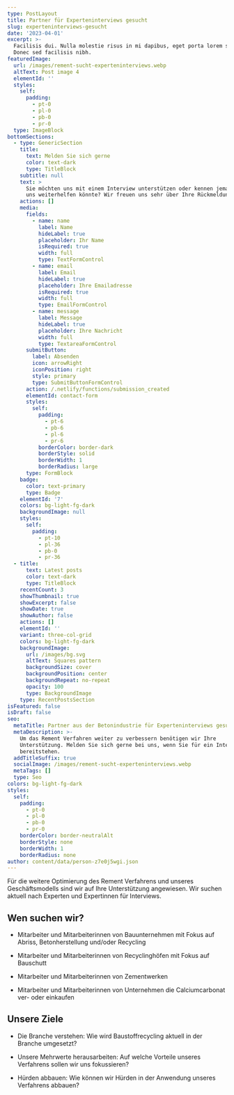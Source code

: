 ```yaml
---
type: PostLayout
title: Partner für Experteninterviews gesucht
slug: experteninterviews-gesucht
date: '2023-04-01'
excerpt: >-
  Facilisis dui. Nulla molestie risus in mi dapibus, eget porta lorem semper.
  Donec sed facilisis nibh.
featuredImage:
  url: /images/rement-sucht-experteninterviews.webp
  altText: Post image 4
  elementId: ''
  styles:
    self:
      padding:
        - pt-0
        - pl-0
        - pb-0
        - pr-0
  type: ImageBlock
bottomSections:
  - type: GenericSection
    title:
      text: Melden Sie sich gerne
      color: text-dark
      type: TitleBlock
    subtitle: null
    text: >
      Sie möchten uns mit einem Interview unterstützen oder kennen jemanden, der
      uns weiterhelfen könnte? Wir freuen uns sehr über Ihre Rückmeldung.
    actions: []
    media:
      fields:
        - name: name
          label: Name
          hideLabel: true
          placeholder: Ihr Name
          isRequired: true
          width: full
          type: TextFormControl
        - name: email
          label: Email
          hideLabel: true
          placeholder: Ihre Emailadresse
          isRequired: true
          width: full
          type: EmailFormControl
        - name: message
          label: Message
          hideLabel: true
          placeholder: Ihre Nachricht
          width: full
          type: TextareaFormControl
      submitButton:
        label: Absenden
        icon: arrowRight
        iconPosition: right
        style: primary
        type: SubmitButtonFormControl
      action: /.netlify/functions/submission_created
      elementId: contact-form
      styles:
        self:
          padding:
            - pt-6
            - pb-6
            - pl-6
            - pr-6
          borderColor: border-dark
          borderStyle: solid
          borderWidth: 1
          borderRadius: large
      type: FormBlock
    badge:
      color: text-primary
      type: Badge
    elementId: '7'
    colors: bg-light-fg-dark
    backgroundImage: null
    styles:
      self:
        padding:
          - pt-10
          - pl-36
          - pb-0
          - pr-36
  - title:
      text: Latest posts
      color: text-dark
      type: TitleBlock
    recentCount: 3
    showThumbnail: true
    showExcerpt: false
    showDate: true
    showAuthor: false
    actions: []
    elementId: ''
    variant: three-col-grid
    colors: bg-light-fg-dark
    backgroundImage:
      url: /images/bg.svg
      altText: Squares pattern
      backgroundSize: cover
      backgroundPosition: center
      backgroundRepeat: no-repeat
      opacity: 100
      type: BackgroundImage
    type: RecentPostsSection
isFeatured: false
isDraft: false
seo:
  metaTitle: Partner aus der Betonindustrie für Experteninterviews gesucht
  metaDescription: >-
    Um das Rement Verfahren weiter zu verbessern benötigen wir Ihre
    Unterstützung. Melden Sie sich gerne bei uns, wenn Sie für ein Interview
    bereitstehen.
  addTitleSuffix: true
  socialImage: /images/rement-sucht-experteninterviews.webp
  metaTags: []
  type: Seo
colors: bg-light-fg-dark
styles:
  self:
    padding:
      - pt-0
      - pl-0
      - pb-0
      - pr-0
    borderColor: border-neutralAlt
    borderStyle: none
    borderWidth: 1
    borderRadius: none
author: content/data/person-z7e0j5wgi.json
---
```

Für die weitere Optimierung des Rement Verfahrens und unseres Geschäftsmodells sind wir auf Ihre Unterstützung angewiesen. Wir suchen aktuell nach Experten und Expertinnen für Interviews. 

## Wen suchen wir?

*   Mitarbeiter und Mitarbeiterinnen von Bauunternehmen mit Fokus auf Abriss, Betonherstellung und/oder Recycling

*   Mitarbeiter und Mitarbeiterinnen von Recyclinghöfen mit Fokus auf Bauschutt

*   Mitarbeiter und Mitarbeiterinnen von Zementwerken

*   Mitarbeiter und Mitarbeiterinnen von Unternehmen die Calciumcarbonat ver- oder einkaufen

## Unsere Ziele

*   Die Branche verstehen: Wie wird Baustoffrecycling aktuell in der Branche umgesetzt? 

*   Unsere Mehrwerte herausarbeiten: Auf welche Vorteile unseres Verfahrens sollen wir uns fokussieren?

*   Hürden abbauen: Wie können wir Hürden in der Anwendung unseres Verfahrens abbauen?

